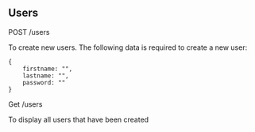 ## Users

POST /users

To create new users. The following data is required to create a new user:

    {
        firstname: "",
        lastname: "",
        password: ""
    }

Get /users

To display all users that have been created
